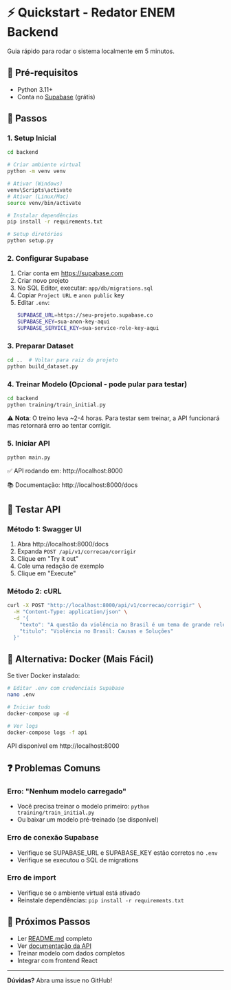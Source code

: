 # ⚡ Quickstart - Redator ENEM Backend

Guia rápido para rodar o sistema localmente em 5 minutos.

## 🎯 Pré-requisitos

- Python 3.11+
- Conta no [Supabase](https://supabase.com) (grátis)

## 🚀 Passos

### 1. Setup Inicial

```bash
cd backend

# Criar ambiente virtual
python -m venv venv

# Ativar (Windows)
venv\Scripts\activate
# Ativar (Linux/Mac)
source venv/bin/activate

# Instalar dependências
pip install -r requirements.txt

# Setup diretórios
python setup.py
```

### 2. Configurar Supabase

1. Criar conta em https://supabase.com
2. Criar novo projeto
3. No SQL Editor, executar: `app/db/migrations.sql`
4. Copiar `Project URL` e `anon public` key
5. Editar `.env`:
   ```bash
   SUPABASE_URL=https://seu-projeto.supabase.co
   SUPABASE_KEY=sua-anon-key-aqui
   SUPABASE_SERVICE_KEY=sua-service-role-key-aqui
   ```

### 3. Preparar Dataset

```bash
cd ..  # Voltar para raiz do projeto
python build_dataset.py
```

### 4. Treinar Modelo (Opcional - pode pular para testar)

```bash
cd backend
python training/train_initial.py
```

⚠️ **Nota**: O treino leva ~2-4 horas. Para testar sem treinar, a API funcionará mas retornará erro ao tentar corrigir.

### 5. Iniciar API

```bash
python main.py
```

✅ API rodando em: http://localhost:8000

📚 Documentação: http://localhost:8000/docs

## 🧪 Testar API

### Método 1: Swagger UI
1. Abra http://localhost:8000/docs
2. Expanda `POST /api/v1/correcao/corrigir`
3. Clique em "Try it out"
4. Cole uma redação de exemplo
5. Clique em "Execute"

### Método 2: cURL

```bash
curl -X POST "http://localhost:8000/api/v1/correcao/corrigir" \
  -H "Content-Type: application/json" \
  -d '{
    "texto": "A questão da violência no Brasil é um tema de grande relevância na atualidade. Diversos fatores contribuem para esse cenário preocupante, desde questões socioeconômicas até falhas no sistema de segurança pública. É fundamental analisar as causas desse problema para propor soluções efetivas. Em primeiro lugar, a desigualdade social se destaca como uma das principais raízes da violência. A falta de oportunidades e acesso à educação de qualidade cria um ambiente propício para a criminalidade. Além disso, a ineficiência do sistema penitenciário brasileiro, que não promove a ressocialização dos detentos, agrava ainda mais a situação. Por fim, medidas devem ser tomadas para reverter esse quadro. O governo deve investir em políticas públicas voltadas para a educação e geração de emprego, além de reformar o sistema carcerário. A sociedade civil também tem papel importante, promovendo ações comunitárias que fortaleçam os laços sociais e previnam a violência.",
    "titulo": "Violência no Brasil: Causas e Soluções"
  }'
```

## 🐳 Alternativa: Docker (Mais Fácil)

Se tiver Docker instalado:

```bash
# Editar .env com credenciais Supabase
nano .env

# Iniciar tudo
docker-compose up -d

# Ver logs
docker-compose logs -f api
```

API disponível em http://localhost:8000

## ❓ Problemas Comuns

### Erro: "Nenhum modelo carregado"
- Você precisa treinar o modelo primeiro: `python training/train_initial.py`
- Ou baixar um modelo pré-treinado (se disponível)

### Erro de conexão Supabase
- Verifique se SUPABASE_URL e SUPABASE_KEY estão corretos no `.env`
- Verifique se executou o SQL de migrations

### Erro de import
- Verifique se o ambiente virtual está ativado
- Reinstale dependências: `pip install -r requirements.txt`

## 📖 Próximos Passos

- Ler [README.md](README.md) completo
- Ver [documentação da API](http://localhost:8000/docs)
- Treinar modelo com dados completos
- Integrar com frontend React

---

**Dúvidas?** Abra uma issue no GitHub!
